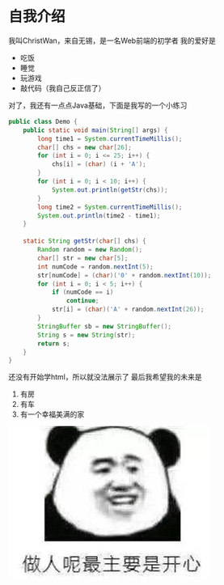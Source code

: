 # 自我介绍
我叫ChristWan，来自无锡，是一名Web前端的初学者
我的爱好是
* 吃饭
* 睡觉
* 玩游戏
* 敲代码（我自己反正信了）

对了，我还有一点点Java基础，下面是我写的一个小练习
```java
public class Demo {
    public static void main(String[] args) {
        long time1 = System.currentTimeMillis();
        char[] chs = new char[26];
        for (int i = 0; i <= 25; i++) {
            chs[i] = (char) (i + 'A');
        }
        for (int i = 0; i < 10; i++) {
            System.out.println(getStr(chs));
        }
        long time2 = System.currentTimeMillis();
        System.out.println(time2 - time1);
    }

    static String getStr(char[] chs) {
        Random random = new Random();
        char[] str = new char[5];
        int numCode = random.nextInt(5);
        str[numCode] = (char)('0' + random.nextInt(10));
        for (int i = 0; i < 5; i++) {
            if (numCode == i)
                continue;
            str[i] = (char)('A' + random.nextInt(26));
        }
        StringBuffer sb = new StringBuffer();
        String s = new String(str);
        return s;
    }
}
```


还没有开始学html，所以就没法展示了
最后我希望我的未来是
1. 有房
2. 有车
3. 有一个幸福美满的家

![嘻嘻](xixi.jpg)
